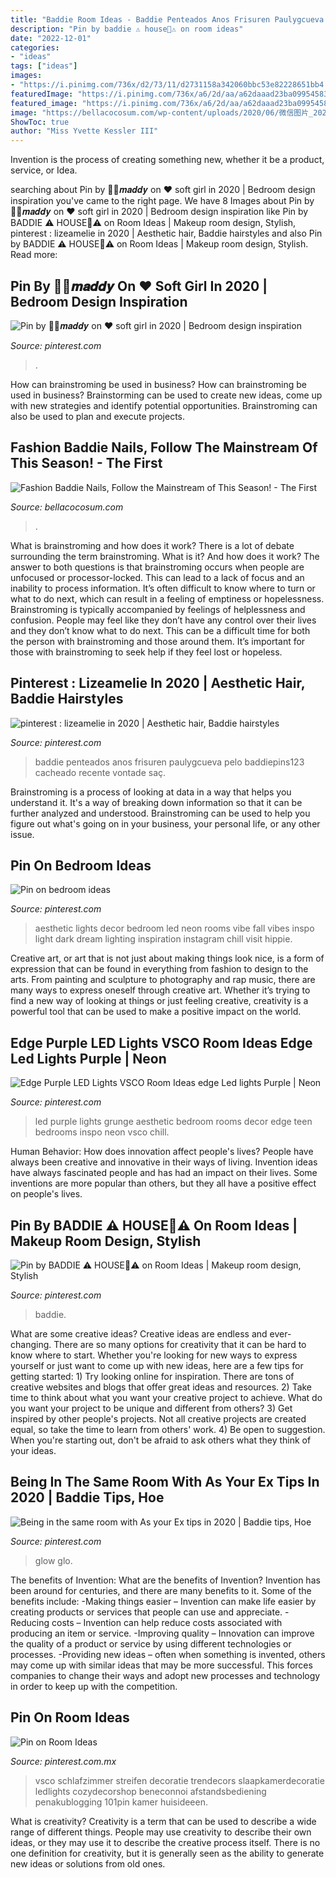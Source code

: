 ```yaml
---
title: "Baddie Room Ideas - Baddie Penteados Anos Frisuren Paulygcueva Pelo Baddiepins123 Cacheado Recente Vontade Saç"
description: "Pin by baddie ⚠️ house💞⚠️ on room ideas"
date: "2022-12-01"
categories:
- "ideas"
tags: ["ideas"]
images:
- "https://i.pinimg.com/736x/d2/73/11/d2731158a342060bbc53e82228651bb4.jpg"
featuredImage: "https://i.pinimg.com/736x/a6/2d/aa/a62daaad23ba09954583211960c117b1.jpg"
featured_image: "https://i.pinimg.com/736x/a6/2d/aa/a62daaad23ba09954583211960c117b1.jpg"
image: "https://bellacocosum.com/wp-content/uploads/2020/06/微信图片_20200601041914.jpg"
ShowToc: true
author: "Miss Yvette Kessler III"
---
```



Invention is the process of creating something new, whether it be a product, service, or Idea.

	

		
searching about Pin by 🏳️‍🌈𝒎𝒂𝒅𝒅𝒚 on ♥ soft girl in 2020 | Bedroom design inspiration you've came to the right page. We have 8 Images about Pin by 🏳️‍🌈𝒎𝒂𝒅𝒅𝒚 on ♥ soft girl in 2020 | Bedroom design inspiration like Pin by BADDIE ⚠️ HOUSE💞⚠️ on Room Ideas | Makeup room design, Stylish, pinterest : lizeamelie in 2020 | Aesthetic hair, Baddie hairstyles and also Pin by BADDIE ⚠️ HOUSE💞⚠️ on Room Ideas | Makeup room design, Stylish. Read more:
		
    
## Pin By 🏳️‍🌈𝒎𝒂𝒅𝒅𝒚 On ♥ Soft Girl In 2020 | Bedroom Design Inspiration

<img loading=lazy src="https://i.pinimg.com/originals/c3/70/ea/c370eafed3e35ff3d4566199676c7bf5.jpg" onerror="this.onerror=null;this.src='https://tse1.mm.bing.net/th?id=OIP.SNrixPXHugGNP5KoUNDk8QHaNJ&amp;pid=15.1';" alt="Pin by 🏳️‍🌈𝒎𝒂𝒅𝒅𝒚 on ♥ soft girl in 2020 | Bedroom design inspiration">

_Source: pinterest.com_

>. 

	

How can brainstroming be used in business?
How can brainstroming be used in business? Brainstorming can be used to create new ideas, come up with new strategies and identify potential opportunities. Brainstroming can also be used to plan and execute projects.

    
## Fashion Baddie Nails, Follow The Mainstream Of This Season! - The First

<img loading=lazy src="https://bellacocosum.com/wp-content/uploads/2020/06/微信图片_20200601041914.jpg" onerror="this.onerror=null;this.src='https://tse3.mm.bing.net/th?id=OIP.xhl2yT-qM4P4agKmpOlodAHaKt&amp;pid=15.1';" alt="Fashion Baddie Nails, Follow the Mainstream of This Season! - The First">

_Source: bellacocosum.com_

>. 

	

What is brainstroming and how does it work?
There is a lot of debate surrounding the term brainstroming. What is it? And how does it work? The answer to both questions is that brainstroming occurs when people are unfocused or processor-locked. This can lead to a lack of focus and an inability to process information. It’s often difficult to know where to turn or what to do next, which can result in a feeling of emptiness or hopelessness.
Brainstroming is typically accompanied by feelings of helplessness and confusion. People may feel like they don’t have any control over their lives and they don’t know what to do next. This can be a difficult time for both the person with brainstroming and those around them. It’s important for those with brainstroming to seek help if they feel lost or hopeless.

    
## Pinterest : Lizeamelie In 2020 | Aesthetic Hair, Baddie Hairstyles

<img loading=lazy src="https://i.pinimg.com/736x/d2/73/11/d2731158a342060bbc53e82228651bb4.jpg" onerror="this.onerror=null;this.src='https://tse3.mm.bing.net/th?id=OIP.DNvI6VdCMY7mWlKmnCNaeQHaHa&amp;pid=15.1';" alt="pinterest : lizeamelie in 2020 | Aesthetic hair, Baddie hairstyles">

_Source: pinterest.com_

>baddie penteados anos frisuren paulygcueva pelo baddiepins123 cacheado recente vontade saç. 

	

Brainstroming is a process of looking at data in a way that helps you understand it. It's a way of breaking down information so that it can be further analyzed and understood. Brainstroming can be used to help you figure out what's going on in your business, your personal life, or any other issue.

    
## Pin On Bedroom Ideas

<img loading=lazy src="https://i.pinimg.com/originals/e0/f8/66/e0f86625e6e35842226d4569770fcaa8.jpg" onerror="this.onerror=null;this.src='https://tse2.mm.bing.net/th?id=OIP.bDnlJahRinlWULcOfjK3cAHaJ4&amp;pid=15.1';" alt="Pin on bedroom ideas">

_Source: pinterest.com_

>aesthetic lights decor bedroom led neon rooms vibe fall vibes inspo light dark dream lighting inspiration instagram chill visit hippie. 

	

Creative art, or art that is not just about making things look nice, is a form of expression that can be found in everything from fashion to design to the arts. From painting and sculpture to photography and rap music, there are many ways to express oneself through creative art. Whether it’s trying to find a new way of looking at things or just feeling creative, creativity is a powerful tool that can be used to make a positive impact on the world.

    
## Edge Purple LED Lights VSCO Room Ideas Edge Led Lights Purple | Neon

<img loading=lazy src="https://i.pinimg.com/originals/20/d3/dc/20d3dc007fbee69bd423b807d444570b.jpg" onerror="this.onerror=null;this.src='https://tse4.mm.bing.net/th?id=OIP.0i4-T0gN7Im0q5jtgd9lBgHaHN&amp;pid=15.1';" alt="Edge Purple LED Lights VSCO Room Ideas edge Led lights Purple | Neon">

_Source: pinterest.com_

>led purple lights grunge aesthetic bedroom rooms decor edge teen bedrooms inspo neon vsco chill. 

	

Human Behavior: How does innovation affect people's lives?
People have always been creative and innovative in their ways of living. Invention ideas have always fascinated people and has had an impact on their lives. Some inventions are more popular than others, but they all have a positive effect on people's lives.

    
## Pin By BADDIE ⚠️ HOUSE💞⚠️ On Room Ideas | Makeup Room Design, Stylish

<img loading=lazy src="https://i.pinimg.com/736x/38/29/0f/38290f407117c5db3f7866bac0c60d1d.jpg" onerror="this.onerror=null;this.src='https://tse1.mm.bing.net/th?id=OIP.9g2aYvPfaVTJpDRm6R6DkgHaKw&amp;pid=15.1';" alt="Pin by BADDIE ⚠️ HOUSE💞⚠️ on Room Ideas | Makeup room design, Stylish">

_Source: pinterest.com_

>baddie. 

	

What are some creative ideas?
Creative ideas are endless and ever-changing. There are so many options for creativity that it can be hard to know where to start. Whether you're looking for new ways to express yourself or just want to come up with new ideas, here are a few tips for getting started: 1) Try looking online for inspiration. There are tons of creative websites and blogs that offer great ideas and resources. 2) Take time to think about what you want your creative project to achieve. What do you want your project to be unique and different from others? 3) Get inspired by other people's projects. Not all creative projects are created equal, so take the time to learn from others' work. 4) Be open to suggestion. When you're starting out, don't be afraid to ask others what they think of your ideas.

    
## Being In The Same Room With As Your Ex Tips In 2020 | Baddie Tips, Hoe

<img loading=lazy src="https://i.pinimg.com/736x/74/f9/c2/74f9c2051f99e8b5a5358b31db4569c7.jpg" onerror="this.onerror=null;this.src='https://tse2.mm.bing.net/th?id=OIP.kg50dPblMC1YpfQ5YeFYuwHaJQ&amp;pid=15.1';" alt="Being in the same room with As your Ex tips in 2020 | Baddie tips, Hoe">

_Source: pinterest.com_

>glow glo. 

	

The benefits of Invention: What are the benefits of Invention?
Invention has been around for centuries, and there are many benefits to it. Some of the benefits include: 
-Making things easier – Invention can make life easier by creating products or services that people can use and appreciate. 
-Reducing costs – Invention can help reduce costs associated with producing an item or service. 
-Improving quality – Innovation can improve the quality of a product or service by using different technologies or processes. 
-Providing new ideas – often when something is invented, others may come up with similar ideas that may be more successful. This forces companies to change their ways and adopt new processes and technology in order to keep up with the competition.

    
## Pin On Room Ideas

<img loading=lazy src="https://i.pinimg.com/736x/a6/2d/aa/a62daaad23ba09954583211960c117b1.jpg" onerror="this.onerror=null;this.src='https://tse3.mm.bing.net/th?id=OIP.Cos6JWzhIvvXldgMbBbdagHaJ0&amp;pid=15.1';" alt="Pin on Room Ideas">

_Source: pinterest.com.mx_

>vsco schlafzimmer streifen decoratie trendecors slaapkamerdecoratie ledlights cozydecorshop beneconnoi afstandsbediening penakublogging 101pin kamer huisideeen. 

	

What is creativity?
Creativity is a term that can be used to describe a wide range of different things. People may use creativity to describe their own ideas, or they may use it to describe the creative process itself. There is no one definition for creativity, but it is generally seen as the ability to generate new ideas or solutions from old ones.

